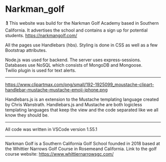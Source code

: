 # Narkman_golf


🏌️
This website was build for the Narkman Golf Academy based in Southern California.  It advertises the school and contains a sign up for potential students.
https://narkmangolf.com/

All the pages use Handlebars (hbs).  Styling is done in CSS as well as a few Bootstrap attributes. 

Node.js was used for backend.  The server uses express-sessions. 
Databases use NoSQL which consists of MongoDB and Mongoose.  
Twilio plugin is used for text alerts.  

***

https://www.clipartmax.com/png/small/192-1925099_moustache-clipart-handlebar-mustache-mustache-emoji-iphone.png

Handlebars.js is an extension to the Mustache templating language created by Chris Wanstrath. 
Handlebars.js and Mustache are both logicless templating languages that keep the view and the code separated like we all know they should be.


***

All code was written in VSCode version 1.55.1

***

Narkman Golf is a Southern California Golf School founded in 2018 based at the Whittier Narrows Golf Course in Rosemeand California. Link to the golf course website: https://www.whittiernarrowsgc.com/
